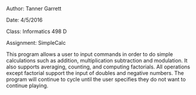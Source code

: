  Author:        Tanner Garrett

 Date:          4/5/2016

 Class:         Informatics 498 D
 
 Assignment:    SimpleCalc

 This program allows a user to input commands in order to do simple calculations such as addition, multiplication subtraction and modulation. It also supports averaging, counting, and computing factorials. All operations except factorial support the input of doubles and negative numbers. The program will continue to cycle until the user specifies they do not want to continue playing.